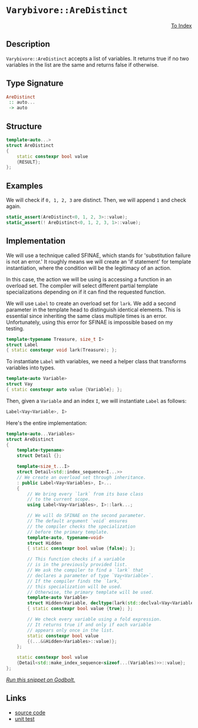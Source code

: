 <!-- Copyright 2024 Feng Mofan
SPDX-License-Identifier: Apache-2.0 -->

# `Varybivore::AreDistinct`

<p style='text-align: right;'><a href="../../../facilities/metafunctions.md#varybivore-are-distinct">To Index</a></p>

## Description

`Varybivore::AreDistinct` accepts a list of variables. It returns true if no two variables in the list are the same and returns false if otherwise.

## Type Signature

```Haskell
AreDistinct
 :: auto...
 -> auto
```

## Structure

```C++
template<auto...>
struct AreDistinct
{
    static constexpr bool value 
    {RESULT};
};
```

## Examples

We will check if `0, 1, 2, 3` are distinct. Then, we will append `1` and check again.

```C++
static_assert(AreDistinct<0, 1, 2, 3>::value);
static_assert(! AreDistinct<0, 1, 2, 3, 1>::value);
```

## Implementation

We will use a technique called SFINAE, which stands for 'substitution failure is not an error.'
It roughly means we will create an 'if statement' for template instantiation, where the condition will be the legitimacy of an action.

In this case, the action we will be using is accessing a function in an overload set.
The compiler will select different partial template specializations depending on if it can find the requested function.

We will use `Label` to create an overload set for `lark`.
We add a second parameter in the template head to distinguish identical elements.
This is essential since inheriting the same class multiple times is an error.
Unfortunately, using this error for SFINAE is impossible based on my testing.

```C++
template<typename Treasure, size_t I>
struct Label
{ static constexpr void lark(Treasure); };
```

To instantiate `Label` with variables, we need a helper class that transforms variables into types.

```C++
template<auto Variable>
struct Vay
{ static constexpr auto value {Variable}; };
```

Then, given a `Variable` and an index `I`, we will instantiate `Label` as follows:

```C++
Label<Vay<Variable>, I>
```

Here's the entire implementation:

```C++
template<auto...Variables>
struct AreDistinct
{
    template<typename>
    struct Detail {};

    template<size_t...I>
    struct Detail<std::index_sequence<I...>>
    // We create an overload set through inheritance.
    : public Label<Vay<Variables>, I>...
    {
        // We bring every `lark` from its base class
        // to the current scope.
        using Label<Vay<Variables>, I>::lark...;

        // We will do SFINAE on the second parameter.
        // The default argument `void` ensures
        // the compiler checks the specialization
        // before the primary template.
        template<auto, typename=void>
        struct Hidden
        { static constexpr bool value {false}; };

        // This function checks if a variable
        // is in the previously provided list.
        // We ask the compiler to find a `lark` that
        // declares a parameter of type `Vay<Variable>`.
        // If the compiler finds the `lark,`
        // this specialization will be used.
        // Otherwise, the primary template will be used.
        template<auto Variable>
        struct Hidden<Variable, decltype(lark(std::declval<Vay<Variable>>()))>
        { static constexpr bool value {true}; };

        // We check every variable using a fold expression.
        // It returns true if and only if each variable
        // appears only once in the list.
        static constexpr bool value
        {(...&&Hidden<Variables>::value)};
    };

    static constexpr bool value
    {Detail<std::make_index_sequence<sizeof...(Variables)>>::value};
};
```

[*Run this snippet on Godbolt.*](https://godbolt.org/#z:OYLghAFBqd5QCxAYwPYBMCmBRdBLAF1QCcAaPECAMzwBtMA7AQwFtMQByARg9KtQYEAysib0QXACx8BBAKoBnTAAUAHpwAMvAFYTStJg1DIApACYAQuYukl9ZATwDKjdAGFUtAK4sGIAMykrgAyeAyYAHI%2BAEaYxCAArAmkAA6oCoRODB7evnppGY4CoeFRLLHxXGa2mPZFDEIETMQEOT5%2BgXaYDlmNzQQlkTFxickKTS1teVy2EwNhQ%2BUjVQCUtqhexMjsHOb%2BYcjeWADUJv5uXo60hACeZ9gmGgCCewdHmKfnyOPoWFT3jxezwImBYKQMILObgINxSjFYH2w9DYglIxwyAC9MAB9AjHACSAOe42IXgcx2CTFitEBJgA7BZ0U1HMhjmgGONMKoUsRjgA3VB4dDHAzEADWECRoMYBBWZ0Z9IAIvLacDQeCmJDzkxLqhjgA1Zp4Kn0IlPElkvEAWQEqCIDDuz3pjPGmrwrPZnO5vJ1RH5Yi8H2dhuIxuiprpyv8CsjKqdarBEMwUN9qAAdBmQ2H6AozRbyU9iJhFXhxgcCLSGYDjjXjiDE5rk%2BcYXDmGwzbWmaTyYrME06Kcq7Ho6qnp36xqtW5MTiCBm04T/A9np383je/2aecfiAQGEsKpsUoAI6BhjbKH4%2BcApfV2sAenvxwA6h9kEXG8dDMdUHy4rRUCYYUlDxAgEGIDZgAQY4wgQOJCEMbY0zvGsQGOFIvHDd0KSpWooRtBg7QEO5zizE1MFzJc0UXbBrxXWtnRQztjkfF8PmiUMjGOTA/2IG5TgANg0UUxRMITjioCCWBgggFGOaImCUNkDAUXN6OYlinz9MC302ItBHRNA4WQ9TmK8DIuMpal8Nte0SLcMjwwo%2B5qPuXcROvEd4zHDTNLY44AHc6FoY50D1IQADF8QiJ5sB/Bg6zg9FugEYUUmaBEQWIEyfI01iABUkr%2BHVaDxZpgB8GVBI0AUhTEjRuI5TZnNMztWJ0tlUDBOg4jZODkDFOSOoUOFkGNa4MTdAQmLap9Yn4ItEo%2BHk8BYZp%2BInJMct8ut1STFNdTRFt4XbfxFVq9AO18tdjgACSFLAGBmhiGSZN0PQEL0eXk1BPH9bwgwZKgxCUJV5UHKMrG8naCoQUsJK8c96j67pBpgqgv39UNyOemtWPhsIlvQos%2BScczaH4nlfyFTBhWucZtt81jXy/BQxSJtBuvoXk/RoBhhSYaqRPqxLNVxvysEOZoKMx9LiEy3rUAx47qoIoiHShRzTVvITGbyp98WVpLOZSHreT59AhqS%2BqRNIerxfauG5JG7pxrwSbkaC2gQtiY5zNpvXmNYgB5HTiCCpQjqSla1r43aGxBQLgvkj5/fQQPxz2xsDr9LWm2XXLmJu%2B7fkYTWjXItFJdK2FMAgESIB3EBq75MQbMIuzy%2Bxpyb2wCAVgHq6NOdN6WU6jkQW9H6/tbgHBwsAhSWTYcY0h0cYafFnkH69meLifjW%2B7%2Bg/Ys4BMf4WhhS5HkKIyAQM4fA28SLAhNg5Osl/Rr9%2Bfiimv8wJg28sbZmTK1R%2BX4UhwmaHJAQf8BDbBgglDq9M5zi1dGPT0k9vrRF%2BiFWegZxbOggNeMwAlzACRLo9LuIDKLYF3PgzAcoV5MTBl5IEhd0HYUwdfXkOCZ4BlAYXZ0G4mB0ChE3NaYocT7i5EeTAp5GAXm3O7TASt5wQDzgoOUt4lz0IEawqGLxmHeXvAAKnMRYyx95ARmPMflbAQh8oWOsc8WxlirGjleOed4nw3Dsm2CkWSZpAScOQNiRSSgWgQELMWUsjgkZQg0GiGYxxqjHH8G5EADDtGGNCeE1ScQCAQDAGAY4MSSxlgSecJJxwUlpMCLUzJ2T5QcDWLQTgCReB%2BA4FoUgqBOBuGsNYdEGwthBjMP4HgpACCaFaWsMUIABL%2BDTAADhWXSDQAkEgaA0P4MwKyzAAE5Dn6E4JIXgLAJA7NIN03p/SOC8AUCAJJMyemtNIHAWAMBEAgA2AQDCBByCUBNmbCICJOCqBWQJAAtAJSQxxgDIFZFINMZheC00ICQIUeh%2BCCBEGIdgUgZCCEUCodQbzSC6BmAFeWKROA8DaR0rpsy%2BmcGDpcAFP4MaQphXChFSLamSFRccCAHgua9T2FwFYvBXlaDWBAJAILuZAogEqkYwApDVBoKVOITyIDRBZdEMI616W8CNcwPiwdojaG6K8qZnMUQEGDgwCmLKsDRC8MANwYhaBPO4LwLAa0jDiApfgIsPQ/x%2Bt6VybolwdhTLCCCdpFLrgcXWh4LALLF6rVNaQXiOClC9iDcAa4RhZlrCoAYYACh9R4EwAFYOrZc24uEKIcQRKW2krUCyql%2BhDDGCGZYfQeBohPMgGsVAgSsh%2BuhT8M4ipTCWGsGYO5vFQxYDHf3GodQsguH5lMPwMwQgLDKBUfI6RMgCAPeewoWRBinuWNu21vQ5jXpmF0HoAg%2BgtHvcMSosx%2BhvoAz%2Bk9f6JBrAUKM7Y4HTkcE6Tcll9zjg8thfCxFyKhVmBFbgTFvJJXSumeWtYcEgIjC3QsyQyzDn%2BDpJIDQkgzCSCEhoBIAkTnJvOaQS5ky0wCS4AJFZhyVn8YSJILgCRqMCQQxS%2B5jznmEbefK75CrfkcsuCqtVxAwVsE4M0FgfI6TQsFlLLiXBDlpi4GmaN%2BAiDrpxbIfF7bpCdqUN2iluhqg0qYHS/1jK4PMpk2ytTeIlZfmIPpwzxmDCmfM5Zhqoquqm25qcCZZgCOyveSpzTGnEtmxAHpgz0KTMasOVwJJ2qsp6oNRS81Jr/WkFq5a61trc0OplM611obMAeq9T6v1UzA39pDb0sNz7I0spjcgONubE21BZam%2BWfEM07F6dmy59X83pGLKCIbYRQCKb4FWmtdaG1Nvqy2xzhLnOyC7eS3pHm%2B1lsXVYIdqbN0TqnZ9Tgs6CCXTOs95dq64jroovACDtRn3OAgK4IDx7ShgZmAUS92RPDtBvcj39Sx/0fvqN%2B1oqPphPs/Q0OYmOz3vtfQTw9wH5jw6xzByDmxoNStg/B25vAkMFci8pfttTYtWewzZkgKXJnpaI6QEjWB4hbo4xcgI5n6N0gk3SOk/gGNMbE9Ju5nA5MvPLR85TSA/kApy%2BKrT4KOB6b5SwBQfJWR8jM2mJM4x0VC7szMC7barvEvkK5u7OgAikC8z5hlrOAva44Oy/5lwuVhZYNb239vHfO7xAls3Iv/Bi4O1l3LyqKCqtzyMO3kDsQO8OdiFP4Twtwr4HQSrlBqu9MazcXNzerU2ocK1rqjqOst66z1713t%2BsBp28GlbAa8DhscONilk3pv1dm8m3pC300YHH9M0M62pmbcLaPkte39eVqYNW2t9bG2MGbQ5r3Ehrskr9z2wP0WB1LteyO97fTPsck4PeHcAPLAro5zXRpnfxx13Wh33Spz0Dh0WHJ1SAvXqCAyR3qDJ0fVAK/Up1yGpzQJJ36BQOxwwLRwp1wNA3pxZ0ZzGRg2TTZ0Q04DjwTzt35GT0bHGEF1wxFylRlXF0lzIz8040uSOTTH8H8CSHozK12RowEy1w5x11sHkwywHlIAWX8AEgsyqGo0kGOQEjpC4A2RmGTX8HD2kIeQUzlT8zRSkNZWMPkLWF4jvj8EkCAA%3D%3D)

## Links

- [source code](../../../../conceptrodon/descend/varybivore/are_distinct.hpp)
- [unit test](../../../../tests/unit/metafunctions/varybivore/are_distinct.test.hpp)
